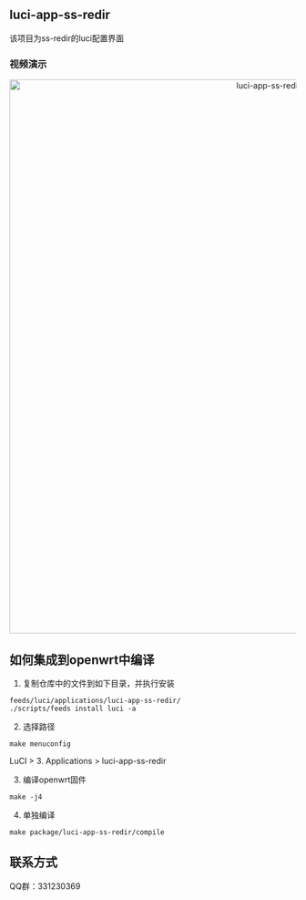 ## luci-app-ss-redir

该项目为ss-redir的luci配置界面

### 视频演示

<div align="center">
<a href="https://www.bilibili.com/video/BV18m411d7Yj/?vd_source=b303f6e8e0ed18809d8752d41ab1de7d">
	<img width="972" alt="luci-app-ss-redir_intro_video" src="luci-app-ss-redir_intro.png">
</a>
</div>

## 如何集成到openwrt中编译

1. 复制仓库中的文件到如下目录，并执行安装

```
feeds/luci/applications/luci-app-ss-redir/
./scripts/feeds install luci -a
```

2. 选择路径

`make menuconfig`

LuCI > 3. Applications > luci-app-ss-redir

3. 编译openwrt固件

```
make -j4
```

4. 单独编译

```
make package/luci-app-ss-redir/compile
```

## 联系方式

QQ群：331230369 
